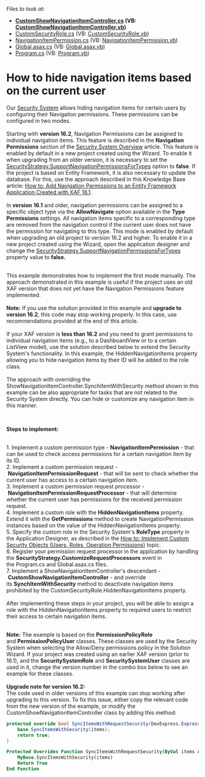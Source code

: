 <!-- default file list -->
*Files to look at*:

* **[CustomShowNavigationItemController.cs](./CS/HideNavigationItemsExample.Module/Controllers/CustomShowNavigationItemController.cs) (VB: [CustomShowNavigationItemController.vb](./VB/HideNavigationItemsExample.Module/Controllers/CustomShowNavigationItemController.vb))**
* [CustomSecurityRole.cs](./CS/HideNavigationItemsExample.Module/Security/CustomSecurityRole.cs) (VB: [CustomSecurityRole.vb](./VB/HideNavigationItemsExample.Module/Security/CustomSecurityRole.vb))
* [NavigationItemPermission.cs](./CS/HideNavigationItemsExample.Module/Security/NavigationItemPermission.cs) (VB: [NavigationItemPermission.vb](./VB/HideNavigationItemsExample.Module/Security/NavigationItemPermission.vb))
* [Global.asax.cs](./CS/HideNavigationItemsExample.Web/Global.asax.cs) (VB: [Global.asax.vb](./VB/HideNavigationItemsExample.Web/Global.asax.vb))
* [Program.cs](./CS/HideNavigationItemsExample.Win/Program.cs) (VB: [Program.vb](./VB/HideNavigationItemsExample.Win/Program.vb))
<!-- default file list end -->
# How to hide navigation items based on the current user


<p>Our <a href="https://documentation.devexpress.com/#Xaf/CustomDocument2650">Security System</a> allows hiding navigation items for certain users by configuring their Navigation permissions. These permissions can be configured in two modes.<br><br>Starting with <strong>version 16.2</strong>, Navigation Permissions can be assigned to individual navigation items. This feature is described in the <strong>Navigation Permissions</strong> section of the <a href="https://documentation.devexpress.com/#eXpressAppFramework/CustomDocument113366">Security System Overview</a> article. This feature is enabled by default in a new project created using the Wizard. To enable it when upgrading from an older version, it is necessary to set the <a href="https://documentation.devexpress.com/#eXpressAppFramework/DevExpressExpressAppSecuritySecurityStrategy_SupportNavigationPermissionsForTypestopic">SecurityStrategy.SupportNavigationPermissionsForTypes</a> option to <strong>false</strong>. If the project is based on Entity Framework, it is also necessary to update the database. For this, use the approach described in this Knowledge Base article: <a href="https://www.devexpress.com/Support/Center/p/T459507">How to: Add Navigation Permissions to an Entity Framework Application Created with XAF 16.1</a>.<br><br>In <strong>version</strong> <strong>16.1</strong> and older, navigation permissions can be assigned to a specific object type via the <strong>AllowNavigate</strong> option available in the <strong>Type Permissions</strong> settings. All navigation items specific to a corresponding type are removed from the navigation control if the current user does not have the permission for navigating to this type. This mode is enabled by default when upgrading an old project to version 16.2 and higher. To enable it in a new project created using the Wizard, open the application designer and change the <a href="https://documentation.devexpress.com/#eXpressAppFramework/DevExpressExpressAppSecuritySecurityStrategy_SupportNavigationPermissionsForTypestopic">SecurityStrategy.SupportNavigationPermissionsForTypes</a> property value to <strong>false.</strong></p>
<p><br>This example demonstrates how to implement the first mode manually. The approach demonstrated in this example is useful if the project uses an old XAF version that does not yet have the Navigation Permissions feature implemented.<strong><br><br>Note:</strong> If you use the solution provided in this example and <strong>upgrade to version 16.2</strong>, this code may stop working properly. In this case, use recommendations provided at the end of this article.<br><br>If your XAF version is <strong>less than 16.2</strong> and you need to grant permissions to individual navigation items (e.g., to a DashboardView or to a certain ListView model), use the solution described below to extend the Security System's functionality. In this example, the HiddenNavigationItems property allowing you to hide navigation items by their ID will be added to the role class.<br><br>The approach with overriding the ShowNavigationItemController.SynchItemWithSecurity method shown in this example can be also appropriate for tasks that are not related to the Security System directly. You can hide or customize any navigation item in this manner.</p>
<p> </p>
<p><strong>Steps to implement:</strong><br><br></p>
<p>1. Implement a custom permission type - <strong>NavigationItemPermission</strong> - that can be used to check access permissions for a certain navigation item by its ID.<br>2. Implement a custom permission request - <strong>NavigationItemPermissionRequest</strong> - that will be sent to check whether the current user has access to a certain navigation item.<br>3. Implement a custom permission request processor - <strong>NavigationItemPermissionRequestProcessor</strong> - that will determine whether the current user has permissions for the received permission request.<br>4. Implement a custom role with the <strong>HiddenNavigationItems</strong> property. Extend it with the <strong>GetPermissions</strong> method to create NavigationPermission instances based on the value of the HiddenNavigationItems property.<br>5. Specify the custom role in the Security System's <strong>RoleType</strong> property in the Application Designer, as described in the <a href="https://documentation.devexpress.com/eXpressAppFramework/CustomDocument113384.aspx">How to: Implement Custom Security Objects (Users, Roles, Operation Permissions)</a> topic.<br>6. Register your permission request processor in the application by handling the <strong>SecurityStrategy.CustomizeRequestProcessors</strong> event in the Program.cs and Global.asax.cs files.<br>7. Implement a ShowNavigationItemController's descendant - <strong>CustomShowNavigationItemController</strong> - and override its <strong>SynchItemWithSecurity</strong> method to deactivate navigation items prohibited by the CustomSecurityRole.HiddenNavigationItems property.<br><br>After implementing these steps in your project, you will be able to assign a role with the HiddenNavigationItems property to required users to restrict their access to certain navigation items.<br><br></p>
<p><strong>Note:</strong> The example is based on the <strong>PermissionPolicyRole</strong> and <strong>PermissionPolicyUser</strong> classes. These classes are used by the Security System when selecting the Allow/Deny permissions policy in the Solution Wizard. If your project was created using an earlier XAF version (prior to 16.1), and the <strong>SecuritySystemRole</strong> and <strong>SecuritySystemUser</strong> classes are used in it, change the version number in the combo box below to see an example for these classes.<br><br><strong>Upgrade note for version 16.2:</strong><br>The code used in older versions of this example can stop working after upgrading to this version. To fix this issue, either copy the relevant code from the new version of the example, or modify the CustomShowNavigationItemController class by adding this method:</p>


```cs
protected override bool SyncItemsWithRequestSecurity(DevExpress.ExpressApp.Actions.ChoiceActionItemCollection items) {
	base.SyncItemsWithSecurity(items);
	return true;
}
```




```vb
Protected Overrides Function SyncItemsWithRequestSecurity(ByVal items As DevExpress.ExpressApp.Actions.ChoiceActionItemCollection) As Boolean
	MyBase.SyncItemsWithSecurity(items)
	Return True
End Function
```



<br/>


